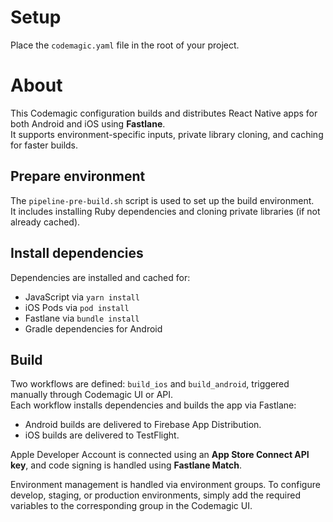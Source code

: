 # Setup

Place the `codemagic.yaml` file in the root of your project.

# About

This Codemagic configuration builds and distributes React Native apps for both Android and iOS using **Fastlane**.  
It supports environment-specific inputs, private library cloning, and caching for faster builds.

## Prepare environment

The `pipeline-pre-build.sh` script is used to set up the build environment.  
It includes installing Ruby dependencies and cloning private libraries (if not already cached).

## Install dependencies

Dependencies are installed and cached for:
- JavaScript via `yarn install`
- iOS Pods via `pod install`
- Fastlane via `bundle install`
- Gradle dependencies for Android

## Build

Two workflows are defined: `build_ios` and `build_android`, triggered manually through Codemagic UI or API.  
Each workflow installs dependencies and builds the app via Fastlane:

- Android builds are delivered to Firebase App Distribution.
- iOS builds are delivered to TestFlight.

Apple Developer Account is connected using an **App Store Connect API key**, and code signing is handled using **Fastlane Match**.

Environment management is handled via environment groups.
To configure develop, staging, or production environments, simply add the required variables to the corresponding group in the Codemagic UI.
